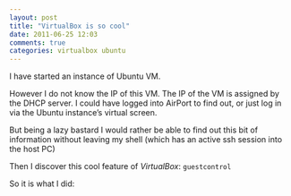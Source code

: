 ```yaml
---
layout: post
title: "VirtualBox is so cool"
date: 2011-06-25 12:03
comments: true
categories: virtualbox ubuntu
---
```



I have started an instance of Ubuntu VM. 




However I do not know the IP of this VM. The IP of the VM is assigned by the DHCP server. I could have logged into AirPort to find out, or just log in via the Ubuntu instance’s virtual screen. 




But being a lazy bastard I would rather be able to find out this bit of information without leaving my shell (which has an active ssh session into the host PC)




Then I discover this cool feature of _VirtualBox_: ``guestcontrol``





So it is what I did:


